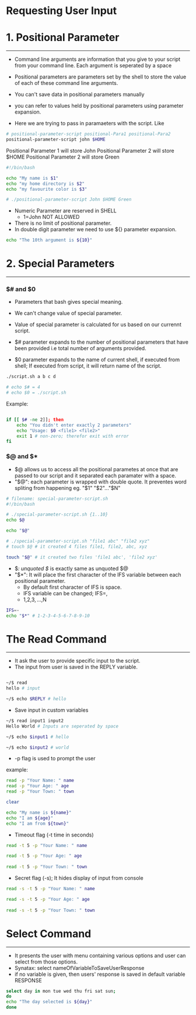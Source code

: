 # Requesting User Input

# 1. Positional Parameter
----
- Command line arguments are information that you give to your script from your command line. Each argument is seperated by a space
- Positional parameters are parameters set by the shell to store the value of each of these command line arguments.
- You can't save data in positional parameters manually
- you can refer to values held by positional parameters using parameter expansion.

- Here we are trying to pass in paramaeters with the script. Like 
```bash
# positional-parameter-script positional-Para1 positional-Para2
positional-parameter-script john $HOME
```
Positional Parameter 1 will store John
Positional Parameter 2 will store $HOME
Positional Parameter 2 will store Green 

```bash
#!/bin/bash

echo "My name is $1"
echo "my home directory is $2"
echo "my favourite color is $3"

# ./positional-parameter-script John $HOME Green
```
- Numeric Parameter are reserved in SHELL
  - 1=John NOT ALLOWED
- There is no limit of positional parameter.
- In double digit parameter we need to use ${} parameter expansion.
```bash
echo "The 10th argument is ${10}"
```


# 2. Special Parameters
----
### $# and $0

- Parameters that bash gives special meaning.
- We can't change value of special parameter.
- Value of special parameter is calculated for us based on our currennt script.

- $# parameter expands to the number of positional parameters that have been provided i.e total number of arguments provided.
- $0 parameter expands to the name of current shell, if executed from shell; If executed from script, it will return name of the script.

```bash
./script.sh a b c d

# echo $# = 4
# echo $0 = ./script.sh
```

Example:
```bash

if [[ $# -ne 2]]; then
    echo "You didn't enter exactly 2 parameters"
    echo "Usage: $0 <file1> <file2>"
    exit 1 # non-zero; therefor exit with error
fi

```

### $@ and $*

- $@ allows us to access all the positional parametes at once that are passed to our script and it separated each paramater with a space.
- "$@": each parameter is wrapped with double quote. It preventes word spliting from happening eg. "$1" "$2"..."$N"

```bash
# filename: special-parameter-script.sh
#!/bin/bash

# ./special-parameter-script.sh {1..10}
echo $@

echo "$@"

# ./special-parameter-script.sh "file1 abc" "file2 xyz"
# touch $@ # it created 4 files file1, file2, abc, xyz

touch "$@" # it created two files 'file1 abc', 'file2 xyz'
```

- $*: unquoted $* is exactly same as unquoted $@
- "$*": It will place the first character of the IFS variable between each positional parameter.
  - By default first character of IFS is space.
  - IFS variable can be changed; IFS=, 
  - $1,$2,$3,...,$N

```bash
IFS=-
echo "$*" # 1-2-3-4-5-6-7-8-9-10
```

# The Read Command
----

- It ask the user to provide specific input to the script.
- The input from user is saved in the REPLY variable.

```bash

~/$ read
hello # input

~/$ echo $REPLY # hello
```

- Save input in custom variables

```bash
~/$ read input1 input2
Hello World # Inputs are seperated by space

~/$ echo $input1 # hello

~/$ echo $input2 # world
```
- -p flag is used to prompt the user

example:

```bash
read -p "Your Name: " name
read -p "Your Age: " age 
read -p "Your Town: " town

clear

echo "My name is ${name}"
echo "I am ${age}"
echo "I am from ${town}"
```

- Timeout flag (-t time in seconds)

```bash
read -t 5 -p "Your Name: " name

read -t 5 -p "Your Age: " age
 
read -t 5 -p "Your Town: " town
```

- Secret flag (-s); It hides display of input from console

```bash
read -s -t 5 -p "Your Name: " name

read -s -t 5 -p "Your Age: " age
 
read -s -t 5 -p "Your Town: " town
```


# Select Command
----

- It presents the user with menu containing various options and user can select from those options.
- Synatax: select nameOfVariableToSaveUserResponse
- if no variable is given, then users' response is saved in default variable RESPONSE

```bash
select day in mon tue wed thu fri sat sun;
do
echo "The day selected is ${day}"
done 
```